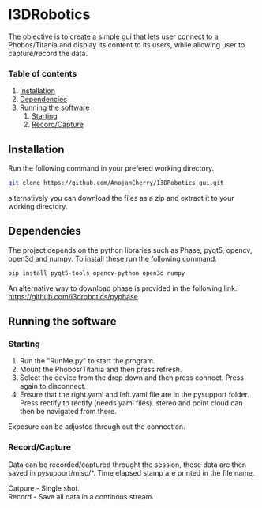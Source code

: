 
# I3DRobotics
The objective is to create a simple gui that lets user connect to a Phobos/Titania and display its content to its users, while allowing user to capture/record the data.

### Table of contents
1. [Installation](#installation)
2. [Dependencies](#dependencies)
3. [Running the software](#running-the-software)
    1. [Starting](#Starting)
    2. [Record/Capture](#recordcapture)

## Installation
Run the following command in your prefered working directory.
```bash
git clone https://github.com/AnojanCherry/I3DRobotics_gui.git
```
alternatively you can download the files as a zip and extract it to your working directory.

## Dependencies

The project depends on the python libraries such as Phase, pyqt5, opencv, open3d and numpy. To install these run the following command.
```bash
pip install pyqt5-tools opencv-python open3d numpy
```

An alternative way to download phase is provided in the following link.
  https://github.com/i3drobotics/pyphase
    
## Running the software
### Starting
  1. Run the "RunMe.py" to start the program. 
  2. Mount the Phobos/Titania and then press refresh. 
  3. Select the device from the drop down and then press connect. Press again to disconnect.
  4. Ensure that the right.yaml and left.yaml file are in the pysupport folder. Press rectify to rectify (needs yaml files). stereo and point cloud can then be navigated from there. 

  Exposure can be adjusted through out the connection. 

  ### Record/Capture
  Data can be recorded/captured throught the session, these data are then saved in pysupport/misc/*. Time elapsed stamp are printed in the file name.
  
  Catpure - Single shot.<br/>
  Record - Save all data in a continous stream.